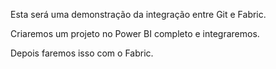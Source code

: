 Esta será uma demonstração da integração entre Git e Fabric.

Criaremos um projeto no Power BI completo e integraremos.

Depois faremos isso com o Fabric.